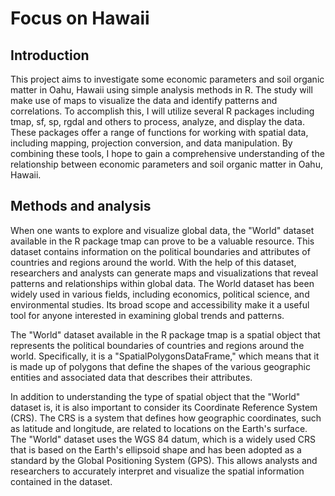 # Focus on Hawaii

## Introduction
This project aims to investigate some economic parameters and soil organic matter in Oahu, Hawaii using simple analysis methods in R. The study will make use of maps to visualize the data and identify patterns and correlations. To accomplish this, I will utilize several R packages including tmap, sf, sp, rgdal and others to process, analyze, and display the data. These packages offer a range of functions for working with spatial data, including mapping, projection conversion, and data manipulation. By combining these tools, I hope to gain a comprehensive understanding of the relationship between economic parameters and soil organic matter in Oahu, Hawaii.

## Methods and analysis

When one wants to explore and visualize global data, the "World" dataset available in the R package tmap can prove to be a valuable resource. This dataset contains information on the political boundaries and attributes of countries and regions around the world. With the help of this dataset, researchers and analysts can generate maps and visualizations that reveal patterns and relationships within global data. The World dataset has been widely used in various fields, including economics, political science, and environmental studies. Its broad scope and accessibility make it a useful tool for anyone interested in examining global trends and patterns.

The "World" dataset available in the R package tmap is a spatial object that represents the political boundaries of countries and regions around the world. Specifically, it is a "SpatialPolygonsDataFrame," which means that it is made up of polygons that define the shapes of the various geographic entities and associated data that describes their attributes.

In addition to understanding the type of spatial object that the "World" dataset is, it is also important to consider its Coordinate Reference System (CRS). The CRS is a system that defines how geographic coordinates, such as latitude and longitude, are related to locations on the Earth's surface. The "World" dataset uses the WGS 84 datum, which is a widely used CRS that is based on the Earth's ellipsoid shape and has been adopted as a standard by the Global Positioning System (GPS). This allows analysts and researchers to accurately interpret and visualize the spatial information contained in the dataset.
